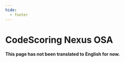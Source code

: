 ```yaml
---
hide:
  - footer
---
```

# CodeScoring Nexus OSA

#### This page has not been translated to English for now.
